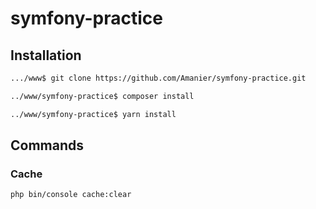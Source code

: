# symfony-practice
## Installation
<!-- EN RENTRANT A LA MAISON -->
```bash
.../www$ git clone https://github.com/Amanier/symfony-practice.git
``` 

``` bash
../www/symfony-practice$ composer install 
```
``` bash
../www/symfony-practice$ yarn install 
```

## Commands
### Cache 
``` bash
php bin/console cache:clear
```